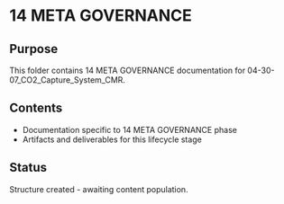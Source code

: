 # 14 META GOVERNANCE

## Purpose
This folder contains 14 META GOVERNANCE documentation for 04-30-07_CO2_Capture_System_CMR.

## Contents
- Documentation specific to 14 META GOVERNANCE phase
- Artifacts and deliverables for this lifecycle stage

## Status
Structure created - awaiting content population.
